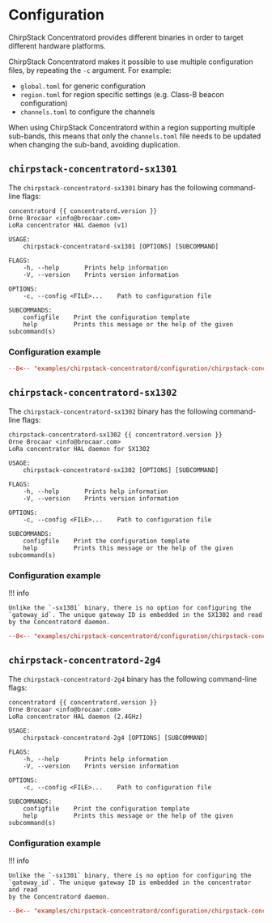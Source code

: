 # Configuration

ChirpStack Concentratord provides different binaries in order to target different
hardware platforms.

ChirpStack Concentratord makes it possible to use multiple configuration files,
by repeating the `-c` argument. For example:

* `global.toml` for generic configuration
* `region.toml` for region specific settings (e.g. Class-B beacon configuration)
* `channels.toml` to configure the channels

When using ChirpStack Concentratord within a region supporting multiple
sub-bands, this means that only the `channels.toml` file needs to be updated
when changing the sub-band, avoiding duplication.

## `chirpstack-concentratord-sx1301`

The `chirpstack-concentratord-sx1301` binary has the following command-line
flags:

```text
concentratord {{ concentratord.version }}
Orne Brocaar <info@brocaar.com>
LoRa concentrator HAL daemon (v1)

USAGE:
    chirpstack-concentratord-sx1301 [OPTIONS] [SUBCOMMAND]

FLAGS:
    -h, --help       Prints help information
    -V, --version    Prints version information

OPTIONS:
    -c, --config <FILE>...    Path to configuration file

SUBCOMMANDS:
    configfile    Print the configuration template
    help          Prints this message or the help of the given subcommand(s)
```

### Configuration example

```toml
--8<-- "examples/chirpstack-concentratord/configuration/chirpstack-concentratord-sx1301.toml"
```

## `chirpstack-concentratord-sx1302`

The `chirpstack-concentratord-sx1302` binary has the following command-line
flags:

```text
chirpstack-concentratord-sx1302 {{ concentratord.version }}
Orne Brocaar <info@brocaar.com>
LoRa concentrator HAL daemon for SX1302

USAGE:
    chirpstack-concentratord-sx1302 [OPTIONS] [SUBCOMMAND]

FLAGS:
    -h, --help       Prints help information
    -V, --version    Prints version information

OPTIONS:
    -c, --config <FILE>...    Path to configuration file

SUBCOMMANDS:
    configfile    Print the configuration template
    help          Prints this message or the help of the given subcommand(s)
```

### Configuration example

!!! info

	Unlike the `-sx1301` binary, there is no option for configuring the
	`gateway_id`. The unique gateway ID is embedded in the SX1302 and read
	by the Concentratord daemon.

```toml
--8<-- "examples/chirpstack-concentratord/configuration/chirpstack-concentratord-sx1301.toml"
```

## `chirpstack-concentratord-2g4`

The `chirpstack-concentratord-2g4` binary has the following command-line
flags:

```text
concentratord {{ concentratord.version }}
Orne Brocaar <info@brocaar.com>
LoRa concentrator HAL daemon (2.4GHz)

USAGE:
    chirpstack-concentratord-2g4 [OPTIONS] [SUBCOMMAND]

FLAGS:
    -h, --help       Prints help information
    -V, --version    Prints version information

OPTIONS:
    -c, --config <FILE>...    Path to configuration file

SUBCOMMANDS:
    configfile    Print the configuration template
    help          Prints this message or the help of the given subcommand(s)
```

### Configuration example

!!! info

	Unlike the `-sx1301` binary, there is no option for configuring the
	`gateway_id`. The unique gateway ID is embedded in the concentrator and read
	by the Concentratord daemon.

```toml
--8<-- "examples/chirpstack-concentratord/configuration/chirpstack-concentratord-2g4.toml"
```
